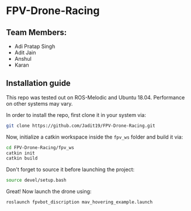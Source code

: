 # FPV-Drone-Racing

## Team Members:
- Adi Pratap Singh
- Adit Jain
- Anshul
- Karan

## Installation guide
This repo was tested out on ROS-Melodic and Ubuntu 18.04. Performance on other systems may vary.

In order to install the repo, first clone it in your system via:
```sh
git clone https://github.com/Jadit19/FPV-Drone-Racing.git
```

Now, initialize a catkin workspace inside the ``fpv_ws`` folder and build it via:
```sh
cd FPV-Drone-Racing/fpv_ws
catkin init
catkin build
```

Don't forget to source it before launching the project:
```sh
source devel/setup.bash
```

Great! Now launch the drone using:
```sh
roslaunch fpvbot_discription mav_hovering_example.launch
```